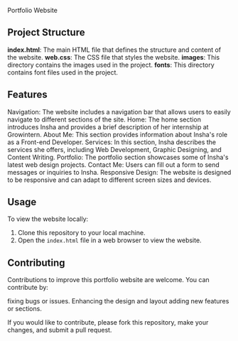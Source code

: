Portfolio Website

## Project Structure

**index.html**: The main HTML file that defines the structure and content of the website.
**web.css**: The CSS file that styles the website.
**images**: This directory contains the images used in the project.
**fonts**: This directory contains font files used in the project.

## Features

Navigation: The website includes a navigation bar that allows users to easily navigate to different sections of the site.
Home: The home section introduces Insha and provides a brief description of her internship at Growintern.
About Me: This section provides information about Insha's role as a Front-end Developer.
Services: In this section, Insha describes the services she offers, including Web Development, Graphic Designing, and Content Writing.
Portfolio: The portfolio section showcases some of Insha's latest web design projects.
Contact Me: Users can fill out a form to send messages or inquiries to Insha.
Responsive Design: The website is designed to be responsive and can adapt to different screen sizes and devices.

## Usage

To view the website locally:

1. Clone this repository to your local machine.
2. Open the `index.html` file in a web browser to view the website.

## Contributing
Contributions to improve this portfolio website are welcome. You can contribute by:

fixing bugs or issues.
Enhancing the design and layout
adding new features or sections.

If you would like to contribute, please fork this repository, make your changes, and submit a pull request.
